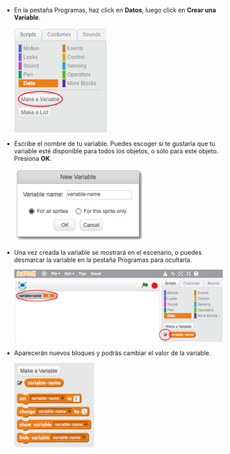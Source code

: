 + En la pestaña Programas, haz click en **Datos**, luego click en **Crear una Variable**.
    
    ![Bloques de Datos](images/data-blocks.png)

+ Escribe el nombre de tu variable. Puedes escoger si te gustaría que tu variable esté disponible para todos los objetos, o sólo para este objeto. Presiona **OK**.
    
    ![Crear Variable](images/create-variable.png)

+ Una vez creada la variable se mostrará en el escenario, o puedes desmarcar la variable en la pestaña Programas para ocultarla.
    
    ![Bloques de Variables](images/variable-show.png)

+ Aparecerán nuevos bloques y podrás cambiar el valor de la variable.
    
    ![Bloques de Variables](images/variable-blocks.png)
